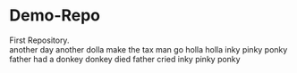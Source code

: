 # Demo-Repo
First Repository.
<br>
another day another dolla make the tax man go holla holla
inky pinky ponky father had a donkey 
donkey died 
father cried 
inky pinky ponky 